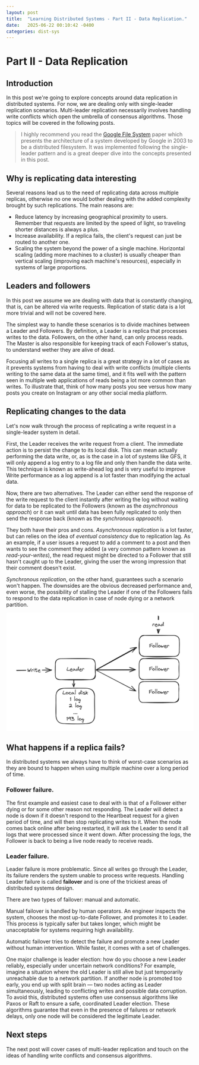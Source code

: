 ```yaml
---
layout: post
title:  "Learning Distributed Systems - Part II - Data Replication."
date:   2025-06-22 00:10:42 -0400
categories: dist-sys
---
```


# Part II - Data Replication
## Introduction

In this post we're going to explore concepts around data replication in distributed systems.
For now, we are dealing only with single-leader replication scenarios. Multi-leader replication necessarily involves handling write conflicts which open the umbrella of consensus algorithms. Those topics will be covered in the following posts.

> I highly recommend you read the [Google File System](https://static.googleusercontent.com/media/research.google.com/en//archive/gfs-sosp2003.pdf) paper which presents the architecture of a system developed by Google in 2003 to be a distributed filesystem. It was implemented following the single-leader pattern and is a great deeper dive into the concepts presented in this post.

## Why is replicating data interesting

Several reasons lead us to the need of replicating data across multiple replicas, otherwise no one would bother dealing with the added complexity brought by such replications. The main reasons are:

- Reduce latency by increasing geographical proximity to users. Remember that requests are limited by the speed of light, so traveling shorter distances is always a plus. 
- Increase availability. If a replica fails, the client's request can just be routed to another one.
- Scaling the system beyond the power of a single machine. Horizontal scaling (adding more machines to a cluster) is usually cheaper than vertical scaling (improving each machine's resources), especially in systems of large proportions.

## Leaders and followers

In this post we assume we are dealing with data that is constantly changing, that is, can be altered via write requests. Replication of static data is a lot more trivial and will not be covered here.

The simplest way to handle these scenarios is to divide machines between a Leader and Followers. By definition, a Leader is a replica that processes writes to the data. Followers, on the other hand, can only process reads. The Master is also responsible for keeping track of each Follower's status, to understand wether they are alive of dead.

Focusing all writes to a single replica is a great strategy in a lot of cases as it prevents systems from having to deal with write conflicts (multiple clients writing to the same data at the same time), and it fits well with the pattern seen in multiple web applications of reads being a lot more common than writes. To illustrate that, think of how many posts you see versus how many posts you create on Instagram or any other social media platform.

## Replicating changes to the data

Let's now walk through the process of replicating a write request in a single-leader system in detail.

First, the Leader receives the write request from a client. The immediate action is to persist the change to its local disk. This can mean actually performing the data write, or, as is the case in a lot of systems like GFS, it will only append a log entry to a log file and only then handle the data write. This technique is known as write-ahead log and is very useful to improve Write performance as a log append is a lot faster than modifying the actual data.

Now, there are two alternatives. The Leader can either send the response of the write request to the client instantly after writing the log without waiting for data to be replicated to the Followers (known as the *asynchronous approach*) or it can wait until data has been fully replicated to only then send the response back (known as the *synchronous approach*).

They both have their pros and cons. *Asynchronous replication* is a lot faster, but can relies on the idea of *eventual consistency* due to replication lag. As an example, if a user issues a request to add a comment to a post and then wants to see the comment they added (a very common pattern known as *read-your-writes*), the read request might be directed to a Follower that still hasn't caught up to the Leader, giving the user the wrong impression that their comment doesn't exist.

*Synchronous replication*, on the other hand, guarantees such a scenario won't happen. The downsides are the obvious decreased performance and, even worse, the possibility of stalling the Leader if one of the Followers fails to respond to the data replication in case of node dying or a network partition.

![single-leader-replication](image.png)

## What happens if a replica fails?

In distributed systems we always have to think of worst-case scenarios as they are bound to happen when using multiple machine over a long period of time.

### Follower failure.

The first example and easiest case to deal with is that of a Follower either dying or for some other reason not responding. The Leader will detect a node is down if it doesn't respond to the Heartbeat request for a given period of time, and will then stop replicating writes to it. When the node comes back online after being restarted, it will ask the Leader to send it all logs that were processed since it went down. After processing the logs, the Follower is back to being a live node ready to receive reads.

### Leader failure.

Leader failure is more problematic. Since all writes go through the Leader, its failure renders the system unable to process write requests. Handling Leader failure is called **failover** and is one of the trickiest areas of distributed systems design.

There are two types of failover: manual and automatic.

Manual failover is handled by human operators. An engineer inspects the system, chooses the most up-to-date Follower, and promotes it to Leader. This process is typically safer but takes longer, which might be unacceptable for systems requiring high availability.

Automatic failover tries to detect the failure and promote a new Leader without human intervention. While faster, it comes with a set of challenges.

One major challenge is leader election: how do you choose a new Leader reliably, especially under uncertain network conditions? For example, imagine a situation where the old Leader is still alive but just temporarily unreachable due to a network partition. If another node is promoted too early, you end up with split brain — two nodes acting as Leader simultaneously, leading to conflicting writes and possible data corruption. To avoid this, distributed systems often use consensus algorithms like Paxos or Raft to ensure a safe, coordinated Leader election. These algorithms guarantee that even in the presence of failures or network delays, only one node will be considered the legitimate Leader.

## Next steps

The next post will cover cases of multi-leader replication and touch on the ideas of handling write conflicts and consensus algorithms.
